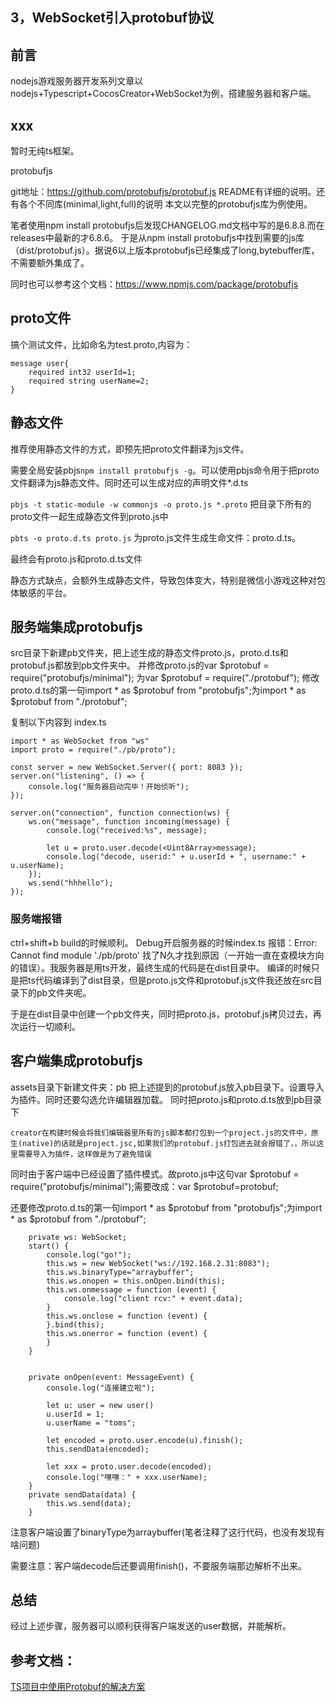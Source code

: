 ## 3，WebSocket引入protobuf协议

## 前言
nodejs游戏服务器开发系列文章以nodejs+Typescript+CocosCreator+WebSocket为例，搭建服务器和客户端。

## xxx
暂时无纯ts框架。

protobufjs

git地址：https://github.com/protobufjs/protobuf.js
README有详细的说明。还有各个不同库(minimal,light,full)的说明
本文以完整的protobufjs库为例使用。

笔者使用npm install protobufjs后发现CHANGELOG.md文档中写的是6.8.8.而在releases中最新的才6.8.6。
于是从npm install protobufjs中找到需要的js库（dist/protobuf.js）。据说6以上版本protobufjs已经集成了long,bytebuffer库，不需要额外集成了。


同时也可以参考这个文档：https://www.npmjs.com/package/protobufjs

## proto文件
搞个测试文件，比如命名为test.proto,内容为：
```
message user{
	required int32 userId=1;
	required string userName=2;
}
```

## 静态文件
推荐使用静态文件的方式，即预先把proto文件翻译为js文件。

需要全局安装pbjs``npm install protobufjs -g``。可以使用pbjs命令用于把proto文件翻译为js静态文件。同时还可以生成对应的声明文件*.d.ts


``pbjs -t static-module -w commonjs -o proto.js *.proto``
把目录下所有的proto文件一起生成静态文件到proto.js中

``pbts -o proto.d.ts proto.js``
为proto.js文件生成生命文件：proto.d.ts。


最终会有proto.js和proto.d.ts文件

静态方式缺点，会额外生成静态文件，导致包体变大，特别是微信小游戏这种对包体敏感的平台。

## 服务端集成protobufjs
src目录下新建pb文件夹，把上述生成的静态文件proto.js，proto.d.ts和protobuf.js都放到pb文件夹中。
并修改proto.js的var $protobuf = require("protobufjs/minimal");
为var $protobuf = require("./protobuf");
修改proto.d.ts的第一句import * as $protobuf from "protobufjs";为import * as $protobuf from "./protobuf";





复制以下内容到 index.ts

```
import * as WebSocket from "ws"
import proto = require("./pb/proto");

const server = new WebSocket.Server({ port: 8083 });
server.on("listening", () => {
    console.log("服务器启动完毕！开始侦听");
});

server.on("connection", function connection(ws) {
	ws.on("message", function incoming(message) {
		console.log("received:%s", message);

		let u = proto.user.decode(<Uint8Array>message);
		console.log("decode, userid:" + u.userId + ", username:" + u.userName);
	});
	ws.send("hhhello");
});
```
### 服务端报错
ctrl+shift+b build的时候顺利。
Debug开启服务器的时候index.ts 报错：Error: Cannot find module './pb/proto'
找了N久才找到原因（一开始一直在查模块方向的错误）。我服务器是用ts开发，最终生成的代码是在dist目录中。
编译的时候只是把ts代码编译到了dist目录，但是proto.js文件和protobuf.js文件我还放在src目录下的pb文件夹呢。

于是在dist目录中创建一个pb文件夹，同时把proto.js，protobuf.js拷贝过去，再次运行一切顺利。


## 客户端集成protobufjs
assets目录下新建文件夹：pb
把上述提到的protobuf.js放入pb目录下。设置导入为插件。同时还要勾选允许编辑器加载。
同时把proto.js和proto.d.ts放到pb目录下

```
creator在构建时候会将我们编辑器里所有的js脚本都打包到一个project.js的文件中，原生(native)的话就是project.jsc,如果我们的protobuf.js打包进去就会报错了，，所以这里需要导入为插件，这样做是为了避免错误
```

同时由于客户端中已经设置了插件模式。故proto.js中这句var $protobuf = require("protobufjs/minimal");需要改成：var $protobuf=protobuf;

还要修改proto.d.ts的第一句import * as $protobuf from "protobufjs";为import * as $protobuf from "./protobuf";

```
    private ws: WebSocket;
    start() {
        console.log("go!");
        this.ws = new WebSocket("ws://192.168.2.31:8083");
        this.ws.binaryType="arraybuffer";        
        this.ws.onopen = this.onOpen.bind(this);
        this.ws.onmessage = function (event) {
            console.log("client rcv:" + event.data);
        }
        this.ws.onclose = function (event) {
        }.bind(this);
        this.ws.onerror = function (event) {
        }
    }


    private onOpen(event: MessageEvent) {
        console.log("连接建立啦");
        
        let u: user = new user()
        u.userId = 1;
        u.userName = "toms";

        let encoded = proto.user.encode(u).finish();
        this.sendData(encoded);

        let xxx = proto.user.decode(encoded);
        console.log("嘿嘿：" + xxx.userName);
    }
    private sendData(data) {
        this.ws.send(data);
    }
```
注意客户端设置了binaryType为arraybuffer(笔者注释了这行代码，也没有发现有啥问题)

需要注意：客户端decode后还要调用finish()，不要服务端那边解析不出来。

## 总结
经过上述步骤，服务器可以顺利获得客户端发送的user数据，并能解析。

 
## 参考文档：
[TS项目中使用Protobuf的解决方案](https://segmentfault.com/a/1190000012820412?utm_source=tag-newest)






